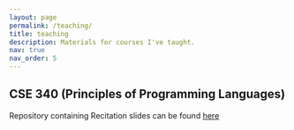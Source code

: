 ```yaml
---
layout: page
permalink: /teaching/
title: teaching
description: Materials for courses I've taught.
nav: true
nav_order: 5
---
```


## CSE 340 (Principles of Programming Languages)

Repository containing Recitation slides can be found [here](https://github.com/aniquetahir/Recitations)
